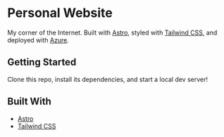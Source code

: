 # Personal Website

My corner of the Internet. Built with [Astro](https://astro.build), styled with [Tailwind CSS](https://tailwindcss.com/), and deployed with [Azure](https://azure.microsoft.com/en-us/services/app-service/static/).

## Getting Started

Clone this repo, install its dependencies, and start a local dev server!

## Built With

- [Astro](https://astro.build)
- [Tailwind CSS](https://tailwindcss.com/)
